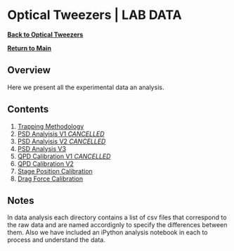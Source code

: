 # Optical Tweezers | LAB DATA
**[Back to Optical Tweezers](https://github.com/PanosEconomou/advanced-lab/tree/main/1.Optical-Tweezers)**

**[Return to Main](https://github.com/PanosEconomou/advanced-lab)**

## Overview
Here we present all the experimental data an analysis.

## Contents
1. [Trapping Methodology](https://github.com/PanosEconomou/advanced-lab/tree/main/1.Optical-Tweezers/3.Lab-Data/3.TWEEZERS__Feb-15-2021__21-09-04)
2. [PSD Analyisis V1 *CANCELLED*](https://github.com/PanosEconomou/advanced-lab/tree/main/1.Optical-Tweezers/3.Lab-Data/2.TWEEZERS__Feb-08-2021__18-26-29)
3. [PSD Analyisis V2 *CANCELLED*](https://github.com/PanosEconomou/advanced-lab/tree/main/1.Optical-Tweezers/3.Lab-Data/4.TWEEZERS__Feb-18-2021__21-34-21)
4. [PSD Analysis V3](https://github.com/PanosEconomou/advanced-lab/tree/main/1.Optical-Tweezers/3.Lab-Data/8.TWEEZERS__Feb-27-2021__14-28-34)
5. [QPD Calibration V1 *CANCELLED*](https://github.com/PanosEconomou/advanced-lab/tree/main/1.Optical-Tweezers/3.Lab-Data/5.TWEEZERS__Feb-21-2021__14-24-43)
6. [QPD Calibration V2](https://github.com/PanosEconomou/advanced-lab/tree/main/1.Optical-Tweezers/3.Lab-Data/7.TWEEZERS__Feb-26-2021__20-36-56)
7. [Stage Position Calibration](https://github.com/PanosEconomou/advanced-lab/tree/main/1.Optical-Tweezers/3.Lab-Data/6.TWEEZERS__Feb-22-2021__17-04-17)
8. [Drag Force Calibration](https://github.com/PanosEconomou/advanced-lab/tree/main/1.Optical-Tweezers/3.Lab-Data/9.TWEEZERS__Mar-01-2021__01-26-35)

## Notes
In data analysis each directory contains a list of csv files that correspond to the raw data and are named accordignly to specify the differences between them. Also we have included an iPython analysis notebook in each to process and understand the data.
